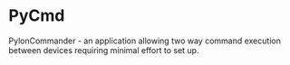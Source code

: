 # PyCmd
PylonCommander - an application allowing two way command execution between devices requiring minimal effort to set up.
